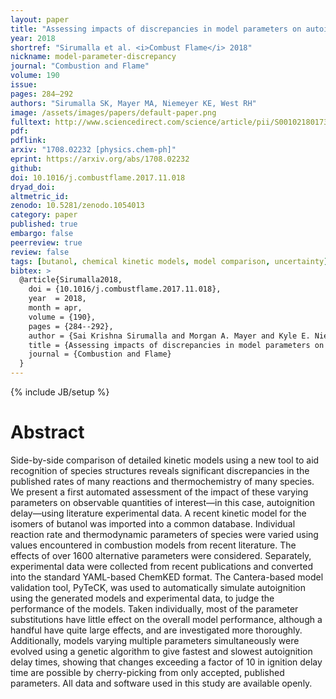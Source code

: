 ```yaml
---
layout: paper
title: "Assessing impacts of discrepancies in model parameters on autoignition model performance: A case study using butanol"
year: 2018
shortref: "Sirumalla et al. <i>Combust Flame</i> 2018"
nickname: model-parameter-discrepancy
journal: "Combustion and Flame"
volume: 190
issue:
pages: 284–292
authors: "Sirumalla SK, Mayer MA, Niemeyer KE, West RH"
image: /assets/images/papers/default-paper.png
fulltext: http://www.sciencedirect.com/science/article/pii/S0010218017304571
pdf:
pdflink:
arxiv: "1708.02232 [physics.chem-ph]"
eprint: https://arxiv.org/abs/1708.02232
github:
doi: 10.1016/j.combustflame.2017.11.018
dryad_doi:
altmetric_id:
zenodo: 10.5281/zenodo.1054013
category: paper
published: true
embargo: false
peerreview: true
review: false
tags: [butanol, chemical kinetic models, model comparison, uncertainty]
bibtex: >
  @article{Sirumalla2018,
    doi = {10.1016/j.combustflame.2017.11.018},
    year  = 2018,
    month = apr,
    volume = {190},
    pages = {284--292},
    author = {Sai Krishna Sirumalla and Morgan A. Mayer and Kyle E. Niemeyer and Richard H. West},
    title = {Assessing impacts of discrepancies in model parameters on autoignition model performance: A case study using butanol},
    journal = {Combustion and Flame}
  }
---
```

{% include JB/setup %}

# Abstract

Side-by-side comparison of detailed kinetic models using a new tool to aid recognition of species structures reveals significant discrepancies in the published rates of many reactions and thermochemistry of many species. We present a first automated assessment of the impact of these varying parameters on observable quantities of interest—in this case, autoignition delay—using literature experimental data. A recent kinetic model for the isomers of butanol was imported into a common database. Individual reaction rate and thermodynamic parameters of species were varied using values encountered in combustion models from recent literature. The effects of over 1600 alternative parameters were considered. Separately, experimental data were collected from recent publications and converted into the standard YAML-based ChemKED format. The Cantera-based model validation tool, PyTeCK, was used to automatically simulate autoignition using the generated models and experimental data, to judge the performance of the models. Taken individually, most of the parameter substitutions have little effect on the overall model performance, although a handful have quite large effects, and are investigated more thoroughly. Additionally, models varying multiple parameters simultaneously were evolved using a genetic algorithm to give fastest and slowest autoignition delay times, showing that changes exceeding a factor of 10 in ignition delay time are possible by cherry-picking from only accepted, published parameters. All data and software used in this study are available openly.
